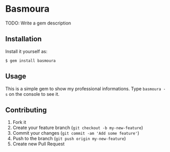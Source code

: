 # Basmoura

TODO: Write a gem description

## Installation

 Install it yourself as:

    $ gem install basmoura

## Usage

This is a simple gem to show my professional informations.
Type `basmoura -s` on the console to see it.

## Contributing

1. Fork it
2. Create your feature branch (`git checkout -b my-new-feature`)
3. Commit your changes (`git commit -am 'Add some feature'`)
4. Push to the branch (`git push origin my-new-feature`)
5. Create new Pull Request

